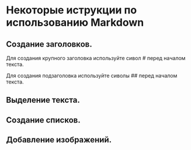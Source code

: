 # Некоторые иструкции по использованию Markdown

## Создание заголовков.

Для создания крупного заголовка используйте сивол # перед началом текста.

Для создания подзаголовка используйте сиволы ## перед началом текста.

## Выделение текста.

## Создание списков.

## Добавление изображений.